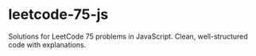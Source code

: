 # leetcode-75-js
Solutions for LeetCode 75 problems in JavaScript.   Clean, well-structured code with explanations.
